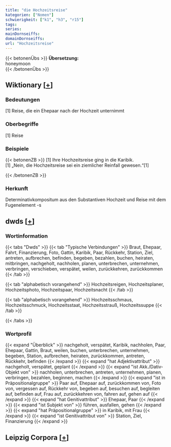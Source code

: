 ```yaml
---
title: "die Hochzeitsreise"
kategorien: ["Nomen"]
schwierigkeit: ["k1", "h3", "r15"]
tags:
series:
mainDornseiffs:
domainDornseiffs:
url: "Hochzeitsreise"
---
```


{{< betonenÜbs >}}
**Übersetzung:**  
honeymoon  
{{< /betonenÜbs >}}

## Wiktionary [[+](https://de.wiktionary.org/wiki/Hochzeitsreise)]

### Bedeutungen
[1] Reise, die ein Ehepaar nach der Hochzeit unternimmt  

### Oberbegriffe
[1] Reise  

### Beispiele
{{< betonenZB >}}
[1] Ihre Hochzeitsreise ging in die Karibik.  
[1] „Nein, die Hochzeitsreise sei ein ziemlicher Reinfall gewesen.“[1]  

{{< /betonenZB >}}
### Herkunft
Determinativkompositum aus den Substantiven Hochzeit und Reise mit dem Fugenelement -s  



## dwds [[+](https://www.dwds.de/wb/Hochzeitsreise)]

### Wortinformation
{{< tabs "Dwds" >}}
{{< tab "Typische Verbindungen" >}}
Braut, Ehepaar, Fahrt, Finanzierung, Foto, Gattin, Karibik, Paar, Rückkehr, Station, Ziel, antreten, aufbrechen, befinden, begeben, bezahlen, buchen, heiraten, mitbringen, nachgeholt, nachholen, planen, unterbrechen, unternehmen, verbringen, verschieben, verspätet, weilen, zurückkehren, zurückkommen
{{< /tab >}}

{{< tab "alphabetisch vorangehend" >}}
Hochzeitsreigen, Hochzeitsplaner, Hochzeitsphoto, Hochzeitspaar, Hochzeitsnacht
{{< /tab >}}

{{< tab "alphabetisch vorangehend" >}}
Hochzeitsschmaus, Hochzeitsschmuck, Hochzeitsstaat, Hochzeitsstrauß, Hochzeitssuppe
{{< /tab >}}

{{< /tabs >}}

### Wortprofil
{{< expand "Überblick" >}} nachgeholt, verspätet, Karibik, nachholen, Paar, Ehepaar, Gattin, Braut, weilen, buchen, unterbrechen, unternehmen, begeben, Station, aufbrechen, heiraten, zurückkommen, antreten, Rückkehr, befinden {{< /expand >}}
{{< expand "hat Adjektivattribut" >}} nachgeholt, verspätet, geplant {{< /expand >}}
{{< expand "ist Akk./Dativ-Objekt von" >}} nachholen, unterbrechen, antreten, unternehmen, planen, verbringen, bezahlen, beginnen, machen {{< /expand >}}
{{< expand "ist in Präpositionalgruppe" >}} Paar auf, Ehepaar auf, zurückkommen von, Foto von, vergessen auf, Rückkehr von, begeben auf, besuchen auf, begleiten auf, befinden auf, Frau auf, zurückkehren von, fahren auf, gehen auf {{< /expand >}}
{{< expand "hat Genitivattribut" >}} Ehepaar, Paar {{< /expand >}}
{{< expand "ist Subjekt von" >}} führen, ausfallen, gehen {{< /expand >}}
{{< expand "hat Präpositionalgruppe" >}} in Karibik, mit Frau {{< /expand >}}
{{< expand "ist Genitivattribut von" >}} Station, Ziel, Finanzierung {{< /expand >}}

## Leipzig Corpora [[+](https://corpora.uni-leipzig.de/en/res?word=Hochzeitsreise&corpusId=deu_newscrawl-public_2018)]


